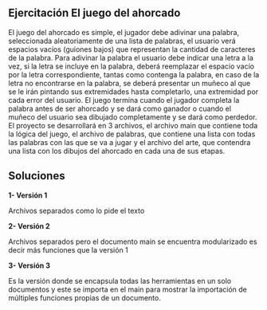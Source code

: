 ## Ejercitación El juego del ahorcado

El juego del ahorcado es simple, el jugador debe adivinar una
palabra, seleccionada aleatoriamente de una lista de
palabras, el usuario verá espacios vacíos (guiones bajos) que
representan la cantidad de caracteres de la palabra. Para
adivinar la palabra el usuario debe indicar una letra a la vez, si
la letra se incluye en la palabra, deberá reemplazar el espacio
vacío por la letra correspondiente, tantas como contenga la
palabra, en caso de la letra no encontrarse en la palabra, se
deberá presentar un muñeco al que se le irán pintando sus
extremidades hasta completarlo, una extremidad por cada
error del usuario.
El juego termina cuando el jugador completa la palabra antes
de ser ahorcado y se dará como ganador o cuando el muñeco
del usuario sea dibujado completamente y se dará como
perdedor.
El proyecto se desarrollará en 3 archivos, el archivo main que
contiene toda la lógica del juego, el archivo de palabras, que
contiene una lista con todas las palabras con las que se va a
jugar y el archivo del arte, que contendra una lista con los
dibujos del ahorcado en cada una de sus etapas.

## Soluciones 

**1- Versión 1** 

Archivos separados como lo pide el texto

**2- Versión 2** 

Archivos separados pero el documento main se encuentra modularizado es decir más funciones que la versión 1

**3- Versión 3**

Es la versión donde se encapsula todas las herramientas en un solo documentos y este se importa en el main para mostrar la importación de múltiples funciones propias de un documento.
